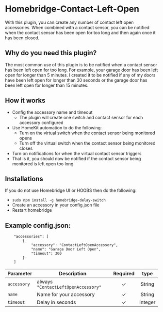 # Homebridge-Contact-Left-Open

With this plugin, you can create any number of contact left open accessories.  When combined with a contact sensor, you can be notified when the contact sensor has been open for too long and then again once it has been closed.

## Why do you need this plugin?
The most common use of this plugin is to be notified when a contact sensor has been left open for too long.  For example, your garage door has been left open for longer than 5 minutes.  I created it to be notified if any of my doors have been left open for longer than 30 seconds or the garage door has been left open for longer than 15 minutes.

## How it works
* Config the accessory name and timeout
    * The plugin will create one switch and contact sensor for each accessory configured
* Use HomeKit automation to do the following:
    * Turn on the virtual switch when the contact sensor being monitored opens
    * Turn off the virtual switch when the contact sensor being monitored closes
* Turn on notifications for when the virtual contact sensor triggers
* That is it, you should now be notified if the contact sensor being monitored is left open too long

## Installations

If you do not use Homebridge UI or HOOBS then do the following:
* ```sudo npm install -g homebridge-delay-switch```
* Create an accessory in your config.json file
* Restart homebridge

## Example config.json:
```
    "accessories": [
        {
            "accessory": "ContactLeftOpenAccessory",
            "name": "Garage Door Left Open",
            "timeout": 300
        }
    ]   
```

|             Parameter             |         Description                    | Required |   type   |
| --------------------------------  | -------------------------------------- |:--------:|:--------:|
| `accessory`                       | always `"ContactLeftOpenAccessory"`    |     ✓    |  String  |
| `name`                            | Name for your accessory                |     ✓    |  String  |
| `timeout`                         |  Delay in seconds                      |     ✓    |  Integer |

